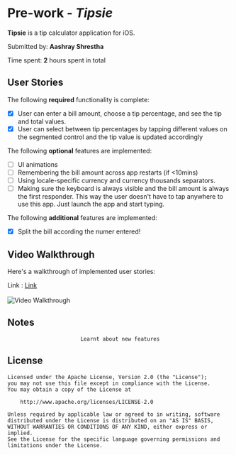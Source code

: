 # Pre-work - *Tipsie*

**Tipsie** is a tip calculator application for iOS.

 Submitted by: **Aashray Shrestha**

Time spent: **2** hours spent in total

## User Stories

The following **required** functionality is complete:

* [X] User can enter a bill amount, choose a tip percentage, and see the tip and total values.
* [X] User can select between tip percentages by tapping different values on the segmented control and the tip value is updated accordingly

The following **optional** features are implemented:

* [ ] UI animations
* [ ] Remembering the bill amount across app restarts (if <10mins)
* [ ] Using locale-specific currency and currency thousands separators.
* [ ] Making sure the keyboard is always visible and the bill amount is always the first responder. This way the user doesn't have to tap anywhere to use this app. Just launch the app and start typing.

The following **additional** features are implemented:

- [X] Split the bill according the numer entered!

## Video Walkthrough

Here's a walkthrough of implemented user stories:

Link : <a href ="https://i.imgur.com/a/zwBlEot.gif"> Link </a>
<br/> <br/>
<img src="https://i.imgur.com/a/zwBlEot.gif" title='Video Walkthrough' width='' alt='Video Walkthrough' />

## Notes

                           Learnt about new features

## License

    Licensed under the Apache License, Version 2.0 (the "License");
    you may not use this file except in compliance with the License.
    You may obtain a copy of the License at

        http://www.apache.org/licenses/LICENSE-2.0

    Unless required by applicable law or agreed to in writing, software
    distributed under the License is distributed on an "AS IS" BASIS,
    WITHOUT WARRANTIES OR CONDITIONS OF ANY KIND, either express or implied.
    See the License for the specific language governing permissions and
    limitations under the License.
